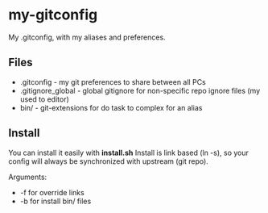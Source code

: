 my-gitconfig
============

My .gitconfig, with my aliases and preferences.


Files
-----
* .gitconfig - my git preferences to share between all PCs
* .gitignore_global - global gitignore for non-specific repo
  ignore files (my used to editor)
* bin/ - git-extensions for do task to complex for an alias


Install
-------
You can install it easily with **install.sh**
Install is link based (ln -s), so your config will always be 
synchronized with upstream (git repo).

Arguments:
 * -f for override links
 * -b for install bin/ files
